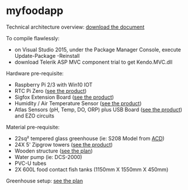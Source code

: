 # myfoodapp

Technical architecture overview:
<a href="https://myfood.eu/wp-content/uploads/2017/03/myfood-solution-architecture.pdf">download the document</a>

To compile flawlessly: 
- on Visual Studio 2015, under the Package Manager Console, execute Update-Package -Reinstall
- download Telerik ASP MVC component trial to get Kendo.MVC.dll

Hardware pre-requisite:
- Raspberry Pi 2/3 with Win10 IOT
- RTC Pi Zero (<a href="https://www.abelectronics.co.uk/p/70/RTC-Pi-Zero">see the product</a>)
- Sigfox Extension Board (<a href="https://yadom.fr/carte-rpisigfox.html">see the product</a>)
- Humidity / Air Temperature Sensor (<a href="https://www.adafruit.com/product/1899">see the product</a>)
- Atlas Sensors (pH, Temp, DO, ORP) plus USB Board (<a href="https://www.atlas-scientific.com/product_pages/components/usb-iso.html">see the product</a>) and EZO circuits

Material pre-requisite:
- 22sq² tempered glass greenhouse (ie: S208 Model from <a href="http://www.acd.eu/en">ACD</a>) 
- 24X 5' Zipgrow towers (<a href="https://brightagrotech.com">see the product</a>) 
- Wooden structure (<a href="https://myfood.eu/wp-content/uploads/2017/03/myfood-family-plan.pdf">see the plan</a>)
- Water pump (ie: DCS-2000)
- PVC-U tubes
- 2X 600L food contact fish tanks (1150mm X 1550mm X 450mm)

Greenhouse setup:
<a href="https://myfood.eu/wp-content/uploads/2017/03/myfood-greenhouse-setup.pdf">see the plan</a>








